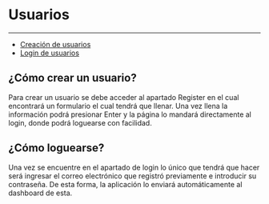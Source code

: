 # Usuarios

---

- [Creación de usuarios](#creacion-usuarios)
- [Login de usuarios](#login-usuarios)

<a name="creacion-usuarios"></a>
## ¿Cómo crear un usuario?

Para crear un usuario se debe acceder al apartado <larecipe-badge type="primary" class="rounded">Register</larecipe-badge> en el cual encontrará un formulario el cual tendrá que llenar. Una vez llena la información podrá presionar Enter y la página lo mandará directamente al login, donde podrá loguearse con facilidad.

<a name="login-usuarios"></a>
## ¿Cómo loguearse?

Una vez se encuentre en el apartado de login lo único que tendrá que hacer será ingresar el correo electrónico que registró previamente e introducir su contraseña. De esta forma, la aplicación lo enviará automáticamente al dashboard de esta.